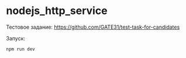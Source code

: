 # nodejs_http_service
Тестовое задание: https://github.com/GATE31/test-task-for-candidates

Запуск: 

```bash
npm run dev
```
